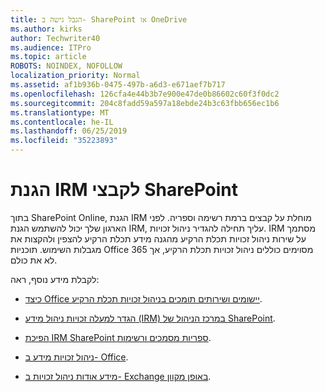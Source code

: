 ```yaml
---
title: הגבל גישה ב- SharePoint או OneDrive
ms.author: kirks
author: Techwriter40
ms.audience: ITPro
ms.topic: article
ROBOTS: NOINDEX, NOFOLLOW
localization_priority: Normal
ms.assetid: af1b936b-0475-497b-a6d3-e671aef7b717
ms.openlocfilehash: 126cfa4e44b3b7e900e47de0b86602c60f3f0dc2
ms.sourcegitcommit: 204c8fadd59a597a18ebde24b3c63fbb656ec1b6
ms.translationtype: MT
ms.contentlocale: he-IL
ms.lasthandoff: 06/25/2019
ms.locfileid: "35223893"
---
```

# <a name="irm-protection-to-sharepoint-files"></a>הגנת IRM לקבצי SharePoint


בתוך SharePoint Online, הגנת IRM מוחלת על קבצים ברמת רשימה וספריה. לפני הארגון שלך יכול להשתמש הגנת IRM, עליך תחילה להגדיר ניהול זכויות. IRM מסתמך על שירות ניהול זכויות תכלת הרקיע מהגנה מידע תכלת הרקיע להצפין ולהקצות את מגבלות השימוש. תוכניות Office 365 מסוימים כוללים ניהול זכויות תכלת הרקיע, אך לא את כולם. 

לקבלת מידע נוסף, ראה:

- [כיצד Office יישומים ושירותים תומכים בניהול זכויות תכלת הרקיע](https://docs.microsoft.com/azure/information-protection/understand-explore/office-apps-services-support).

- [הגדר למעלה זכויות ניהול מידע (IRM) במרכז הניהול של SharePoint](https://docs.microsoft.com/office365/securitycompliance/set-up-irm-in-sp-admin-center).

- [הפיכת IRM SharePoint ספריות מסמכים ורשימות](https://docs.microsoft.com/office365/securitycompliance/set-up-irm-in-sp-admin-center#irm-enable-sharepoint-document-libraries-and-lists).

- [ניהול זכויות מידע ב- Office](https://support.office.com/Article/Information-Rights-Management-in-Office-c7a70797-6b1e-493f-acf7-92a39b85e30c).

- [מידע אודות ניהול זכויות ב- Exchange באופן מקוון](https://docs.microsoft.com/office365/SecurityCompliance/information-rights-management-in-exchange-online).


